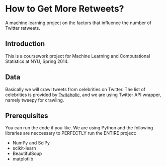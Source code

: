 # How to Get More Retweets?
A machine learning project on the factors that influence the number of Twitter retweets.

## Introduction
This is a coursework project for Machine Learning and Computational Statistics
at NYU, Spring 2014. 

## Data
Basically we will crawl tweets from celebrities on Twitter. The list of
celebrities is provided by [Twitaholic](http://twitaholic.com/), and we are
using Twitter API wrapper, namely tweepy for crawling.

## Prerequisites 
You can run the code if you like. We are using Python and the
following libraries are neccessary to PERFECTLY run the ENTIRE project:

* NumPy and SciPy
* scikit-learn
* BeautifulSoup 
* matplotlib
